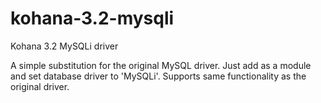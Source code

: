 kohana-3.2-mysqli
=================

Kohana 3.2 MySQLi driver

A simple substitution for the original MySQL driver. Just add as a module and set database driver to 'MySQLi'. 
Supports same functionality as the original driver. 
